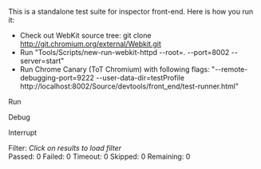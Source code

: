 This is a standalone test suite for inspector front-end. Here is how you run it:

-   Check out WebKit source tree: git clone http://git.chromium.org/external/Webkit.git
-   Run "Tools/Scripts/new-run-webkit-httpd --root=. --port=8002 --server=start"
-   Run Chrome Canary (ToT Chromium) with following flags: "--remote-debugging-port=9222 --user-data-dir=testProfile http://localhost:8002/Source/devtools/front\_end/test-runner.html"

Run

Debug

Interrupt

Filter: <span class="small">*Click on results to load filter*</span>  
Passed: <span id="pass">0</span> Failed: <span id="fail">0</span> Timeout: <span id="timeout">0</span> Skipped: <span id="skip">0</span> Remaining: <span id="remaining">0</span>  

